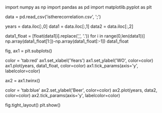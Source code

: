 import numpy as np
import pandas as pd
import matplotlib.pyplot as plt

data = pd.read_csv('istherecorrelation.csv', ';')

years = data.iloc[:,0]
data1 = data.iloc[:,1]
data2 = data.iloc[:,2]

data1_float = [float(data1[i].replace(',', '.')) for i in range(0,len(data1))]
np.array(data1_float[1:])-np.array(data1_float[:-1])
data1_float

fig, ax1 = plt.subplots()

color = 'tab:red'
ax1.set_xlabel('Years')
ax1.set_ylabel('WO', color=color)
ax1.plot(years, data1_float, color=color)
ax1.tick_params(axis='y', labelcolor=color)

ax2 = ax1.twinx()  

color = 'tab:blue'
ax2.set_ylabel('Beer', color=color)
ax2.plot(years, data2, color=color)
ax2.tick_params(axis='y', labelcolor=color)

fig.tight_layout()
plt.show()

